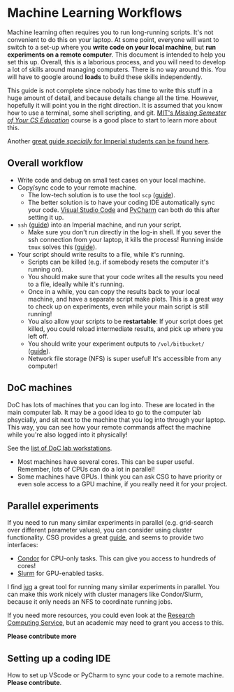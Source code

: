 # Machine Learning Workflows
Machine learning often requires you to run long-running scripts. It's not convenient to do this on your laptop. At some point, everyone will want to switch to a set-up where you **write code on your local machine**, but **run experiments on a remote computer**. This document is intended to help you set this up. Overall, this is a laborious process, and you will need to develop a lot of skills around managing computers. There is no way around this. You will have to google around **loads** to build these skills independently.

This guide is not complete since nobody has time to write this stuff in a huge amount of detail, and because details change all the time. However, hopefully it will point you in the right direction. It is assumed that you know how to use a terminal, some shell scripting, and git. [MIT's _Missing Semester of Your CS Education_](https://missing.csail.mit.edu) course is a good place to start to learn more about this.

Another [great guide *specially* for Imperial students can be found here](https://www.doc.ic.ac.uk/~nuric/teaching/remote-working-for-imperial-computing-students.html).

## Overall workflow
- Write code and debug on small test cases on your local machine.
- Copy/sync code to your remote machine.
  - The low-tech solution is to use the tool `scp` ([guide](https://www.imperial.ac.uk/computing/people/csg/guides/file-storage/scp/)).
  - The better solution is to have your coding IDE automatically sync your code. [Visual Studio Code](https://code.visualstudio.com) and [PyCharm](https://www.jetbrains.com/pycharm/) can both do this after setting it up.
- `ssh` ([guide](https://www.imperial.ac.uk/computing/people/csg/guides/remote-access/ssh/)) into an Imperial machine, and run your script.
  - Make sure you don't run directly in the log-in shell. If you sever the ssh connection from your laptop, it kills the process! Running inside `tmux` solves this ([guide](https://missing.csail.mit.edu/2020/command-line/)).
- Your script should write results to a file, while it's running.
  - Scripts can be killed (e.g. if somebody resets the computer it's running on).
  - You should make sure that your code writes all the results you need to a file, ideally while it's running.
  - Once in a while, you can copy the results back to your local machine, and have a separate script make plots. This is a great way to check up on experiments, even while your main script is still running!
  - You also allow your scripts to be **restartable**: If your script does get killed, you could reload intermediate results, and pick up where you left off.
  - You should write your experiment outputs to `/vol/bitbucket/` ([guide](https://www.imperial.ac.uk/computing/csg/guides/file-storage/quota/)).
  - Network file storage (NFS) is super useful! It's accessible from any computer!

## DoC machines
DoC has lots of machines that you can log into. These are located in the main computer lab. It may be a good idea to go to the computer lab phsycially, and sit next to the machine that you log into through your laptop. This way, you can see how your remote commands affect the machine while you're also logged into it physically!

See the [list of DoC lab workstations](https://www.imperial.ac.uk/computing/csg/facilities/lab/workstations/).
- Most machines have several cores. This can be super useful. Remember, lots of CPUs can do a lot in parallel!
- Some machines have GPUs. I think you can ask CSG to have priority or even sole access to a GPU machine, if you really need it for your project.

## Parallel experiments
If you need to run many similar experiments in parallel (e.g. grid-search over different parameter values), you can consider using cluster functionality. CSG provides a great [guide](https://www.imperial.ac.uk/computing/people/csg/services/hpc/), and seems to provide two interfaces:
- [Condor](https://www.imperial.ac.uk/computing/people/csg/services/hpc/condor/) for CPU-only tasks. This can give you access to hundreds of cores!
- [Slurm](https://www.imperial.ac.uk/computing/people/csg/guides/hpcomputing/gpucluster/) for GPU-enabled tasks.

I find [jug](https://jug.readthedocs.io/en/latest/) a great tool for running many similar experiments in parallel. You can make this work nicely with cluster managers like Condor/Slurm, because it only needs an NFS to coordinate running jobs.

If you need more resources, you could even look at the [Research Computing Service](https://www.imperial.ac.uk/admin-services/ict/self-service/research-support/rcs/), but an academic may need to grant you access to this.

**Please contribute more**

## Setting up a coding IDE
How to set up VScode or PyCharm to sync your code to a remote machine. **Please contribute**.
